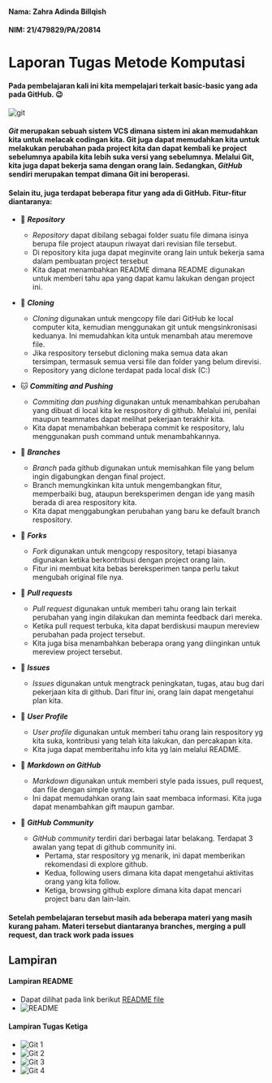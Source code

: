 #### Nama: Zahra Adinda Billqish
#### NIM: 21/479829/PA/20814


# **Laporan Tugas Metode Komputasi**

#### Pada pembelajaran kali ini kita mempelajari terkait basic-basic yang ada pada GitHub. :wink:
![git](https://user-images.githubusercontent.com/111742165/188392806-379b795a-fbdc-4b84-a1f0-52a6e285b635.jpg)
#### *Git* merupakan sebuah sistem VCS dimana sistem ini akan memudahkan kita untuk melacak codingan kita. Git juga dapat memudahkan kita untuk melakukan perubahan pada project kita dan dapat kembali ke project sebelumnya apabila kita lebih suka versi yang sebelumnya. Melalui Git, kita juga dapat bekerja sama dengan orang lain. Sedangkan, *GitHub* sendiri merupakan tempat dimana Git ini beroperasi.

#### Selain itu, juga terdapat beberapa fitur yang ada di GitHub. Fitur-fitur diantaranya:
- :bear: ***Repository*** 
  - *Repository* dapat dibilang sebagai folder suatu file dimana isinya berupa file project ataupun riwayat dari revisian file tersebut.
  - Di repository kita juga dapat meginvite orang lain untuk bekerja sama dalam pembuatan project tersebut
  - Kita dapat menambahkan README dimana README digunakan untuk memberi tahu apa yang dapat kamu lakukan dengan project ini.

- :koala: ***Cloning***
  - *Cloning* digunakan untuk mengcopy file dari GitHub ke local computer kita, kemudian menggunakan git untuk mengsinkronisasi keduanya. Ini memudahkan kita untuk menambah atau meremove file.
  - Jika respository tersebut dicloning maka semua data akan tersimpan, termasuk semua versi file dan folder yang belum direvisi.
  - Repository yang diclone terdapat pada local disk (C:)

- :cat: ***Commiting and Pushing***
  - *Commiting dan pushing* digunakan untuk menambahkan perubahan yang dibuat di local kita ke respository di github. Melalui ini, penilai maupun teammates dapat melihat pekerjaan terakhir kita.
  - Kita dapat menambahkan beberapa commit ke respository, lalu menggunakan push command untuk menambahkannya.

- :lion: ***Branches***
  - *Branch* pada github digunakan untuk memisahkan file yang belum ingin digabungkan dengan final project.
  - Branch memungkinkan kita untuk mengembangkan fitur, memperbaiki bug, ataupun bereksperimen dengan ide yang masih berada di area respository kita.
  - Kita dapat menggabungkan perubahan yang baru ke default branch respository.

- :fox_face: ***Forks***
  - *Fork* digunakan untuk mengcopy respository, tetapi biasanya digunakan ketika berkontribusi dengan project orang lain.
  - Fitur ini membuat kita bebas bereksperimen tanpa perlu takut mengubah original file nya.

- :raccoon: ***Pull requests***
  - *Pull request* digunakan untuk memberi tahu orang lain terkait perubahan yang ingin dilakukan dan meminta feedback dari mereka.
  - Ketika pull request terbuka, kita dapat berdiskusi maupun mereview perubahan pada project tersebut.
  - Kita juga bisa menambahkan beberapa orang yang diinginkan untuk mereview project tersebut.

- :giraffe: ***Issues***
  - *Issues* digunakan untuk mengtrack peningkatan, tugas, atau bug dari pekerjaan kita di github. Dari fitur ini, orang lain dapat mengetahui plan kita.

- :hamster: ***User Profile***
  - *User profile* digunakan untuk memberi tahu orang lain respository yg kita suka, kontribusi yang telah kita lakukan, dan percakapan kita.
  - Kita juga dapat memberitahu info kita yg lain melalui README.

- :panda_face: ***Markdown on GitHub***
  - *Markdown* digunakan untuk memberi style pada issues, pull request, dan file dengan simple syntax.
  - Ini dapat memudahkan orang lain saat membaca informasi. Kita juga dapat menambahkan gift maupun gambar.

- :rabbit: ***GitHub Community***
  - *GitHub community* terdiri dari berbagai latar belakang. Terdapat 3 awalan yang tepat di github community ini.
    - Pertama, star respository yg menarik, ini dapat memberikan rekomendasi di explore github.
    - Kedua, following users dimana kita dapat mengetahui aktivitas orang yang kita follow.
    - Ketiga, browsing github explore dimana kita dapat mencari project baru dan lain-lain.

#### Setelah pembelajaran tersebut masih ada beberapa materi yang masih kurang paham. Materi tersebut diantaranya branches, merging a pull request, dan track work pada issues


## **Lampiran**

#### Lampiran README
- Dapat dilihat pada link berikut [README file](https://github.com/zhradinda/zhradinda/blob/c9681e3a7917f64763e0bb151f04d2062edafc53/README.md)
- ![README](https://github.com/Geofisika-UGM/dasar-dasar-git-zhradinda/blob/a315246a8337a676613dd8196a56997d26fd2c06/2022-09-06.png)

#### Lampiran Tugas Ketiga
- ![Git 1](https://github.com/Geofisika-UGM/dasar-dasar-git-zhradinda/blob/fdb4f74a06b74b6dfb31b49a39fbac681809078d/git%201.PNG)
- ![Git 2](https://github.com/Geofisika-UGM/dasar-dasar-git-zhradinda/blob/fdb4f74a06b74b6dfb31b49a39fbac681809078d/2022-09-06%20(1).png)
- ![Git 3](https://github.com/Geofisika-UGM/dasar-dasar-git-zhradinda/blob/fdb4f74a06b74b6dfb31b49a39fbac681809078d/2022-09-06%20(2).png)
- ![Git 4](https://github.com/Geofisika-UGM/dasar-dasar-git-zhradinda/blob/fdb4f74a06b74b6dfb31b49a39fbac681809078d/2022-09-06%20(3).png)
